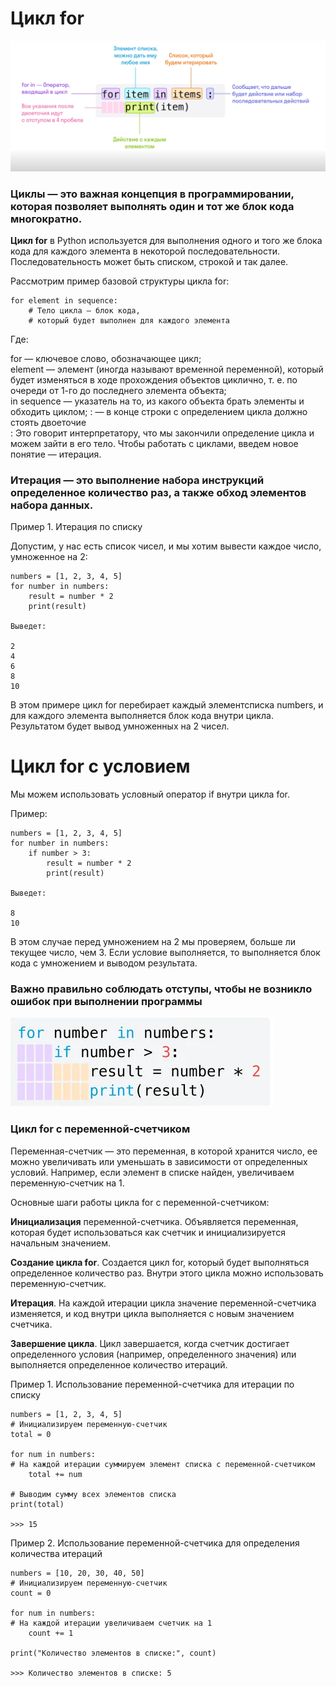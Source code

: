# Цикл for

![for](for.png)

### Циклы — это важная концепция в программировании, которая позволяет выполнять один и тот же блок кода многократно.


**Цикл for** в Python используется для выполнения одного и того же блока кода для каждого элемента в некоторой последовательности. Последовательность может быть списком, строкой и так далее.


Рассмотрим пример базовой структуры цикла 
for:
```
for element in sequence:
    # Тело цикла — блок кода, 
    # который будет выполнен для каждого элемента
```

Где:

for — ключевое слово, обозначающее цикл;  
element — элемент (иногда называют временной переменной), который будет изменяться в ходе прохождения объектов циклично, т. е. по очереди от 1-го до последнего элемента объекта;  
in sequence — указатель на то, из какого объекта брать элементы и обходить циклом;
: — в конце строки с определением цикла должно стоять двоеточие   
: Это говорит интерпретатору, что мы закончили определение цикла и можем зайти в его тело.
Чтобы работать с циклами, введем новое понятие — итерация.

### Итерация — это выполнение набора инструкций определенное количество раз, а также обход элементов набора данных.


Пример 1. Итерация по списку

Допустим, у нас есть список чисел, и мы хотим вывести каждое число, умноженное на 2:
```
numbers = [1, 2, 3, 4, 5]
for number in numbers:
    result = number * 2
    print(result)

Выведет:

2
4
6
8
10
```
В этом примере цикл for перебирает каждый элементсписка 
numbers, и для каждого элемента выполняется блок кода внутри цикла. Результатом будет вывод умноженных на 2 чисел.


# Цикл for с условием

Мы можем использовать условный оператор if внутри цикла for.

Пример:
```
numbers = [1, 2, 3, 4, 5]
for number in numbers:
    if number > 3:
        result = number * 2
        print(result)

Выведет:

8
10
```
В этом случае перед умножением на 2 мы проверяем, больше ли текущее число, чем 3. Если условие выполняется, то выполняется блок кода с умножением и выводом результата.


### Важно правильно соблюдать отступы, чтобы не возникло ошибок при выполнении программы
![отступы](отступы.png)


### Цикл for с переменной-счетчиком

Переменная-счетчик — это переменная, в которой хранится число, ее можно увеличивать или уменьшать в зависимости от определенных условий. Например, если элемент в списке найден, увеличиваем переменную-счетчик на 1.

Основные шаги работы цикла 
for
 с переменной-счетчиком:

**Инициализация** переменной-счетчика. Объявляется переменная, которая будет использоваться как счетчик и инициализируется начальным значением.

**Создание цикла for**. 
Создается цикл for, который будет выполняться определенное количество раз. Внутри этого цикла можно использовать переменную-счетчик.

**Итерация**. На каждой итерации цикла значение переменной-счетчика изменяется, и код внутри цикла выполняется с новым значением счетчика.

**Завершение цикла**. Цикл завершается, когда счетчик достигает определенного условия (например, определенного значения) или выполняется определенное количество итераций.

Пример 1. Использование переменной-счетчика для итерации по списку
```
numbers = [1, 2, 3, 4, 5]
# Инициализируем переменную-счетчик
total = 0

for num in numbers:
# На каждой итерации суммируем элемент списка с переменной-счетчиком
    total += num

# Выводим сумму всех элементов списка
print(total)

>>> 15
```

Пример 2. Использование переменной-счетчика для определения количества итераций

```
numbers = [10, 20, 30, 40, 50]
# Инициализируем переменную-счетчик
count = 0

for num in numbers:
# На каждой итерации увеличиваем счетчик на 1
    count += 1  

print("Количество элементов в списке:", count)

>>> Количество элементов в списке: 5
```